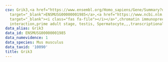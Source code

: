 ```yaml
---
csv: Grik3,<a href="https://www.ensembl.org/Homo_sapiens/Gene/Summary?db=core;g=ENSMUSG00000001985"
  target="_blank">ENSMUSG00000001985</a>,<a href="https://www.ncbi.nlm.nih.gov/pubmed/25450459"
  target="_blank"><i class="fas fa-file"></i></a>",chromatin immunoprecipitation assay,direct
  interaction,prime adult stage, testis, Spermatocyte,,,transcriptional regulation,
data_alias: Grik3
data_id: ENSMUSG00000001985
data_numevidence: 1
data_species: Mus musculus
data_taxid: '10090'
title: Grik3
---
```

